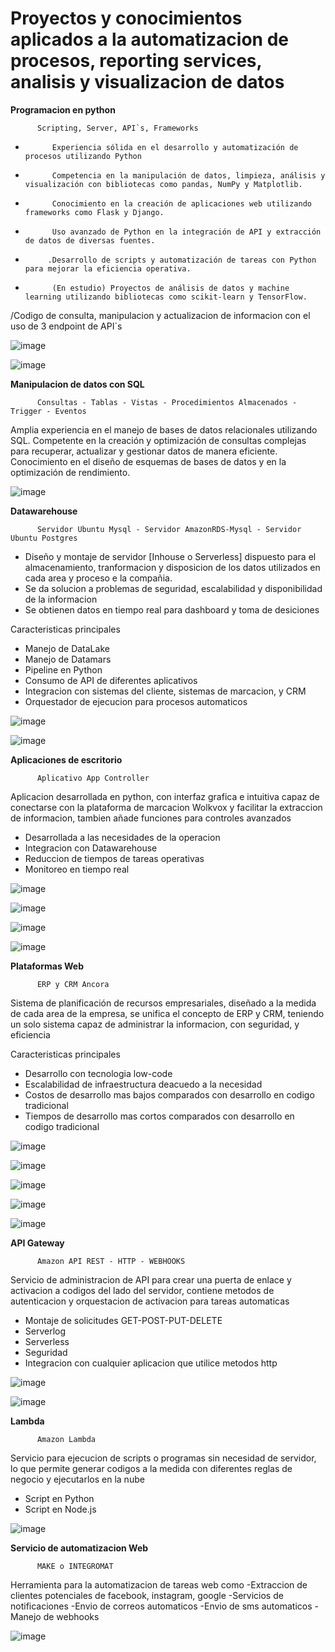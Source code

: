 # Proyectos y conocimientos aplicados a la automatizacion de procesos, reporting services, analisis y visualizacion de datos

**Programacion en python**

          Scripting, Server, API`s, Frameworks
-           Experiencia sólida en el desarrollo y automatización de procesos utilizando Python
-           Competencia en la manipulación de datos, limpieza, análisis y visualización con bibliotecas como pandas, NumPy y Matplotlib.
-           Conocimiento en la creación de aplicaciones web utilizando frameworks como Flask y Django.
-           Uso avanzado de Python en la integración de API y extracción de datos de diversas fuentes.
-          .Desarrollo de scripts y automatización de tareas con Python para mejorar la eficiencia operativa.
-           (En estudio) Proyectos de análisis de datos y machine learning utilizando bibliotecas como scikit-learn y TensorFlow.

/Codigo de consulta, manipulacion y actualizacion de informacion con el uso de 3 endpoint de API`s

![image](https://github.com/DataEngenieer/proyectos/assets/127630511/1c46652c-ddd8-41e1-ac84-c51a3014cc1c)

![image](https://github.com/DataEngenieer/proyectos/assets/127630511/60015896-b407-41e6-b33c-1f374cae299a)


**Manipulacion de datos con SQL**

          Consultas - Tablas - Vistas - Procedimientos Almacenados - Trigger - Eventos

Amplia experiencia en el manejo de bases de datos relacionales utilizando SQL. Competente en la creación y optimización de consultas complejas para recuperar, actualizar y gestionar datos de manera eficiente. Conocimiento en el diseño de esquemas de bases de datos y en la optimización de rendimiento.

![image](https://github.com/DataEngenieer/proyectos/assets/127630511/9789da8e-c57f-4443-9244-22b1c13355be)


**Datawarehouse**

          Servidor Ubuntu Mysql - Servidor AmazonRDS-Mysql - Servidor Ubuntu Postgres

* Diseño y montaje de servidor [Inhouse o Serverless] dispuesto para el almacenamiento, tranformacion y disposicion  de los datos utilizados en cada area y proceso e la compañia.
* Se da solucion a problemas de seguridad, escalabilidad y disponibilidad de la informacion
* Se obtienen datos en tiempo real para dashboard y toma de desiciones

Caracteristicas principales

- Manejo de DataLake
- Manejo de Datamars
- Pipeline en Python
- Consumo de API de diferentes aplicativos
- Integracion con sistemas del cliente, sistemas de marcacion, y CRM
- Orquestador de ejecucion para procesos automaticos

![image](https://github.com/DataEngenieer/proyectos/assets/127630511/c8ffa7a5-465a-433b-b4d1-c12d1ee28e87)

![image](https://github.com/DataEngenieer/proyectos/assets/127630511/889543dd-b4dc-4fa1-a64e-f97d7c198ed3)


**Aplicaciones de escritorio**

          Aplicativo App Controller

Aplicacion desarrollada en python, con interfaz grafica e intuitiva capaz de conectarse con la plataforma de marcacion Wolkvox y facilitar la extraccion de informacion, tambien añade funciones para controles avanzados

- Desarrollada a las necesidades de la operacion
- Integracion con Datawarehouse
- Reduccion de tiempos de tareas operativas
- Monitoreo en tiempo real

![image](https://github.com/DataEngenieer/proyectos/assets/127630511/d693aee4-9ba7-4fd9-8f29-0457224fe604)

![image](https://github.com/DataEngenieer/proyectos/assets/127630511/f3d12218-9a84-40aa-ab93-c5ae4782f9ff)

![image](https://github.com/DataEngenieer/proyectos/assets/127630511/c89b47cf-87bf-42a7-8913-09af5fef0608)

![image](https://github.com/DataEngenieer/proyectos/assets/127630511/cead4b25-da6f-4d90-abb7-e95d3cc745a1)


**Plataformas Web**

          ERP y CRM Ancora

Sistema de planificación de recursos empresariales, diseñado a la medida de cada area de la empresa, se unifica el concepto de ERP y CRM, teniendo un solo sistema capaz de administrar la informacion, con seguridad, y eficiencia

Caracteristicas principales

- Desarrollo con tecnologia low-code
- Escalabilidad de infraestructura deacuedo a la necesidad
- Costos de desarrollo mas bajos comparados con desarrollo en codigo tradicional
- Tiempos de desarrollo mas cortos comparados con desarrollo en codigo tradicional

![image](https://github.com/DataEngenieer/proyectos/assets/127630511/e11de82e-0a0e-46ad-9acd-10ea9be748c5)

![image](https://github.com/DataEngenieer/proyectos/assets/127630511/6fb65206-d92a-4870-a953-859bcdf369de)

![image](https://github.com/DataEngenieer/proyectos/assets/127630511/604e0ce2-d1f1-450b-917c-25ac29c0398f)

![image](https://github.com/DataEngenieer/proyectos/assets/127630511/01dce9a9-2dab-4d95-adc1-bc2a0d146bda)

![image](https://github.com/DataEngenieer/proyectos/assets/127630511/7874d69e-c3ab-4bfb-8e24-39116566e7ff)


**API Gateway**

          Amazon API REST - HTTP - WEBHOOKS

Servicio de administracion de API para crear una puerta de enlace y activacion a codigos del lado del servidor, contiene metodos de autenticacion y orquestacion de activacion para tareas automaticas

- Montaje de solicitudes GET-POST-PUT-DELETE
- Serverlog
- Serverless
- Seguridad
- Integracion con cualquier aplicacion que utilice metodos http 

![image](https://github.com/DataEngenieer/proyectos/assets/127630511/79726dc5-5962-41be-97b1-d338e7942d65)

![image](https://github.com/DataEngenieer/proyectos/assets/127630511/0aa2140f-c638-4b71-b78c-fe76b0974f0c)

**Lambda**

          Amazon Lambda

Servicio para ejecucion de scripts o programas sin necesidad de servidor, lo que permite generar codigos a la medida con diferentes reglas de negocio y ejecutarlos en la nube

- Script en Python
- Script en Node.js

![image](https://github.com/DataEngenieer/proyectos/assets/127630511/528136ac-5b38-4a8d-b8c0-dcf6d7af0218)

**Servicio de automatizacion Web**

          MAKE o INTEGROMAT

Herramienta para la automatizacion de tareas web como 
-Extraccion de clientes potenciales de facebook, instagram, google
-Servicios de notificaciones
-Envio de correos automaticos
-Envio de sms automaticos
-Manejo de webhooks

![image](https://github.com/DataEngenieer/proyectos/assets/127630511/6cf8667c-7561-4997-a73b-7d8ec79abc8c)
